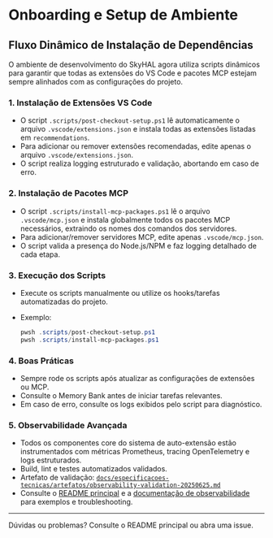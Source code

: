 # Onboarding e Setup de Ambiente

## Fluxo Dinâmico de Instalação de Dependências

O ambiente de desenvolvimento do SkyHAL agora utiliza scripts dinâmicos para garantir que todas as extensões do VS Code e pacotes MCP estejam sempre alinhados com as configurações do projeto.

### 1. Instalação de Extensões VS Code

- O script `.scripts/post-checkout-setup.ps1` lê automaticamente o arquivo `.vscode/extensions.json` e instala todas as extensões listadas em `recommendations`.
- Para adicionar ou remover extensões recomendadas, edite apenas o arquivo `.vscode/extensions.json`.
- O script realiza logging estruturado e validação, abortando em caso de erro.

### 2. Instalação de Pacotes MCP

- O script `.scripts/install-mcp-packages.ps1` lê o arquivo `.vscode/mcp.json` e instala globalmente todos os pacotes MCP necessários, extraindo os nomes dos comandos dos servidores.
- Para adicionar/remover servidores MCP, edite apenas `.vscode/mcp.json`.
- O script valida a presença do Node.js/NPM e faz logging detalhado de cada etapa.

### 3. Execução dos Scripts

- Execute os scripts manualmente ou utilize os hooks/tarefas automatizadas do projeto.
- Exemplo:

  ```powershell
  pwsh .scripts/post-checkout-setup.ps1
  pwsh .scripts/install-mcp-packages.ps1
  ```

### 4. Boas Práticas

- Sempre rode os scripts após atualizar as configurações de extensões ou MCP.
- Consulte o Memory Bank antes de iniciar tarefas relevantes.
- Em caso de erro, consulte os logs exibidos pelo script para diagnóstico.

### 5. Observabilidade Avançada

- Todos os componentes core do sistema de auto-extensão estão instrumentados com métricas Prometheus, tracing OpenTelemetry e logs estruturados.
- Build, lint e testes automatizados validados.
- Artefato de validação: [`docs/especificacoes-tecnicas/artefatos/observability-validation-20250625.md`](../docs/especificacoes-tecnicas/artefatos/observability-validation-20250625.md)
- Consulte o [README principal](../README.md#5-observabilidade-avancada-e-monitoramento) e a [documentação de observabilidade](../docs/observabilidade/README.md) para exemplos e troubleshooting.

---

Dúvidas ou problemas? Consulte o README principal ou abra uma issue.

